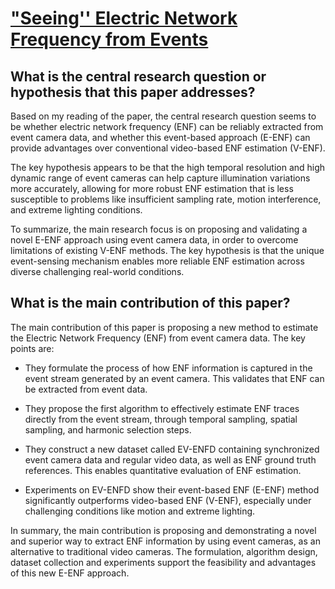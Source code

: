# ["Seeing'' Electric Network Frequency from Events](https://arxiv.org/abs/2305.02597)

## What is the central research question or hypothesis that this paper addresses?

 Based on my reading of the paper, the central research question seems to be whether electric network frequency (ENF) can be reliably extracted from event camera data, and whether this event-based approach (E-ENF) can provide advantages over conventional video-based ENF estimation (V-ENF). 

The key hypothesis appears to be that the high temporal resolution and high dynamic range of event cameras can help capture illumination variations more accurately, allowing for more robust ENF estimation that is less susceptible to problems like insufficient sampling rate, motion interference, and extreme lighting conditions.

To summarize, the main research focus is on proposing and validating a novel E-ENF approach using event camera data, in order to overcome limitations of existing V-ENF methods. The key hypothesis is that the unique event-sensing mechanism enables more reliable ENF estimation across diverse challenging real-world conditions.


## What is the main contribution of this paper?

 The main contribution of this paper is proposing a new method to estimate the Electric Network Frequency (ENF) from event camera data. The key points are:

- They formulate the process of how ENF information is captured in the event stream generated by an event camera. This validates that ENF can be extracted from event data.

- They propose the first algorithm to effectively estimate ENF traces directly from the event stream, through temporal sampling, spatial sampling, and harmonic selection steps. 

- They construct a new dataset called EV-ENFD containing synchronized event camera data and regular video data, as well as ENF ground truth references. This enables quantitative evaluation of ENF estimation.

- Experiments on EV-ENFD show their event-based ENF (E-ENF) method significantly outperforms video-based ENF (V-ENF), especially under challenging conditions like motion and extreme lighting.

In summary, the main contribution is proposing and demonstrating a novel and superior way to extract ENF information by using event cameras, as an alternative to traditional video cameras. The formulation, algorithm design, dataset collection and experiments support the feasibility and advantages of this new E-ENF approach.
